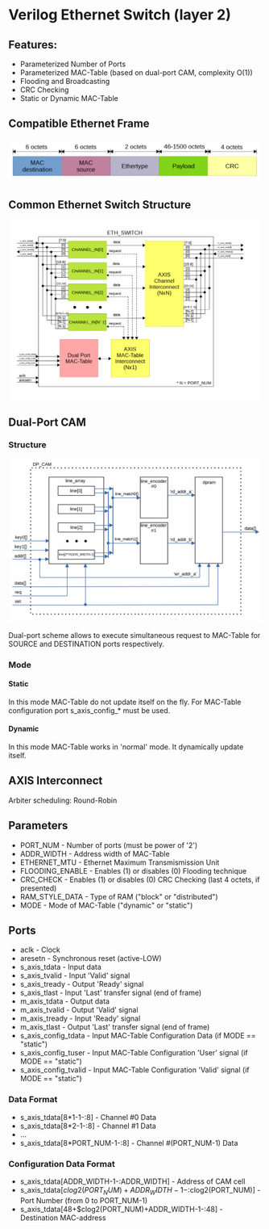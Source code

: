 # Verilog Ethernet Switch (layer 2)

## Features:
* Parameterized Number of Ports
* Parameterized MAC-Table (based on dual-port CAM, complexity O(1))
* Flooding and Broadcasting
* CRC Checking
* Static or Dynamic MAC-Table

## Compatible Ethernet Frame
![eth_frame structure](/img/eth_frame.gif)

## Common Ethernet Switch Structure

![eth_switch structure](/img/eth_structure.gif)

## Dual-Port CAM
### Structure

![dpcam structure](/img/dpcam_structure.gif)

Dual-port scheme allows to execute simultaneous request to MAC-Table for SOURCE and DESTINATION ports respectively.

### Mode
#### Static

In this mode MAC-Table do not update itself on the fly. For MAC-Table configuration port s_axis_config_* must be used. 

#### Dynamic

In this mode MAC-Table works in 'normal' mode. It dynamically update itself.

## AXIS Interconnect

Arbiter scheduling: Round-Robin

## Parameters
* PORT_NUM        - Number of ports (must be power of '2')
* ADDR_WIDTH      - Address width of MAC-Table
* ETHERNET_MTU    - Ethernet Maximum Transmismission Unit
* FLOODING_ENABLE - Enables (1) or disables (0) Flooding technique
* CRC_CHECK       - Enables (1) or disables (0) CRC Checking (last 4 octets, if presented)
* RAM_STYLE_DATA  - Type of RAM ("block" or "distributed")
* MODE            - Mode of MAC-Table ("dynamic" or "static")

## Ports
* aclk                 - Clock
* aresetn              - Synchronous reset (active-LOW)
* s_axis_tdata         - Input data
* s_axis_tvalid        - Input 'Valid' signal
* s_axis_tready        - Output 'Ready' signal
* s_axis_tlast         - Input 'Last' transfer signal (end of frame)
* m_axis_tdata         - Output data
* m_axis_tvalid        - Output 'Valid' signal
* m_axis_tready        - Input 'Ready' signal
* m_axis_tlast         - Output 'Last' transfer signal (end of frame)
* s_axis_config_tdata  - Input MAC-Table Configuration Data (if MODE == "static")
* s_axis_config_tuser  - Input MAC-Table Configuration 'User' signal (if MODE == "static")
* s_axis_config_tvalid - Input MAC-Table Configuration 'Valid' signal (if MODE == "static")

### Data Format
* s_axis_tdata[8\*1-1-:8]        - Channel #0 Data 
* s_axis_tdata[8\*2-1-:8]        - Channel #1 Data
* ...
* s_axis_tdata[8\*PORT_NUM-1-:8] - Channel #(PORT_NUM-1) Data

### Configuration Data Format
* s_axis_tdata[ADDR_WIDTH-1-:ADDR_WIDTH]                        - Address of CAM cell
* s_axis_tdata[$clog2(PORT_NUM)+ADDR_WIDTH-1-:$clog2(PORT_NUM)] - Port Number (from 0 to PORT_NUM-1)
* s_axis_tdata[48+$clog2(PORT_NUM)+ADDR_WIDTH-1-:48]            - Destination MAC-address
